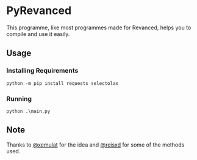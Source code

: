 # PyRevanced
This programme, like most programmes made for Revanced, helps you to compile and use it easily.

## Usage
### Installing Requirements

```shell
python -m pip install requests selectolax 
```

### Running

```shell
python .\main.py
```

## Note
Thanks to [@xemulat](https://github.com/xemulat) for the idea and [@reisxd](https://github.com/reisxd) for some of the methods used.
